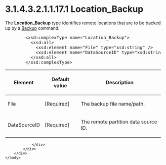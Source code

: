 <html dir="LTR" xmlns:mshelp="http://msdn.microsoft.com/mshelp" xmlns:ddue="http://ddue.schemas.microsoft.com/authoring/2003/5" xmlns:xlink="http://www.w3.org/1999/xlink" xmlns:tool="http://www.microsoft.com/tooltip">
    <head>
        <meta http-equiv="Content-Type" content="text/html; CHARSET=utf-8"></meta>
        <meta name="save" content="history"></meta>
        <title>3.1.4.3.2.1.1.17.1 Location_Backup</title>
        <xml>
            <mshelp:toctitle title="3.1.4.3.2.1.1.17.1 Location_Backup"></mshelp:toctitle>
            <mshelp:rltitle title="[MS-SSAS]: Location_Backup"></mshelp:rltitle>
            <mshelp:keyword index="A" term="8138285a-99d4-4f93-8ce4-ee974ddce546"></mshelp:keyword>
            <mshelp:attr name="DCSext.ContentType" value="open specification"></mshelp:attr>
            <mshelp:attr name="AssetID" value="8138285a-99d4-4f93-8ce4-ee974ddce546"></mshelp:attr>
            <mshelp:attr name="TopicType" value="kbRef"></mshelp:attr>
            <mshelp:attr name="DCSext.Title" value="[MS-SSAS]: Location_Backup" />
        </xml>
    </head>
    <body>
        <div id="header">
            <h1 class="heading">3.1.4.3.2.1.1.17.1 Location_Backup</h1>
        </div>
        <div id="mainSection">
            <div id="mainBody">
                <div id="allHistory" class="saveHistory"></div>
                <div id="sectionSection0" class="section" name="collapseableSection">
                    

<p>The <b>Location_Backup</b> type identifies remote locations
that are to be backed up by a <a href="5aa3cc47-70cc-48e6-9c92-6adc6b7a763f.htm">Backup</a> command.</p>

<dl>
<dd>
<div><pre>   &lt;xsd:complexType name=&quot;Location_Backup&quot;&gt;
     &lt;xsd:all&gt;
       &lt;xsd:element name=&quot;File&quot; type=&quot;xsd:string&quot; /&gt;
       &lt;xsd:element name=&quot;DataSourceID&quot; type=&quot;xsd:string&quot; /&gt;
     &lt;/xsd:all&gt;
   &lt;/xsd:complexType&gt;
</pre></div>
</dd></dl>

<table>
 <thead>
  <tr>
   <th>
   <p>Element</p>
   </th>
   <th>
   <p>Default value</p>
   </th>
   <th>
   <p>Description</p>
   </th>
  </tr>
 </thead>
 <tr>
  <td>
  <p>File</p>
  </td>
  <td>
  <p>[Required]</p>
  </td>
  <td>
  <p>The backup file name/path.</p>
  </td>
 </tr>
 <tr>
  <td>
  <p>DataSourceID</p>
  </td>
  <td>
  <p>[Required]</p>
  </td>
  <td>
  <p>The remote partition data source ID.</p>
  </td>
 </tr>
</table>

<p> </p>


                </div>
            </div>
        </div>
    </body>
</html>